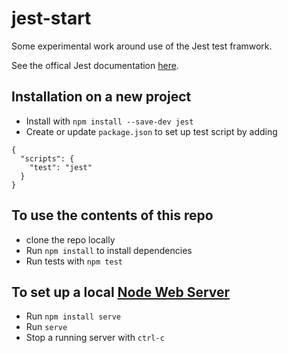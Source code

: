 # jest-start

Some experimental work around use of the Jest test framwork. 

See the offical Jest documentation [here](https://jestjs.io/docs/en/getting-started.html).

## Installation on a new project

- Install with `npm install --save-dev jest`
- Create or update `package.json` to set up test script by adding
```
{
  "scripts": {
    "test": "jest"
  }
}
```

## To use the contents of this repo

- clone the repo locally
- Run `npm install` to install dependencies
- Run tests with `npm test`

## To set up a local [Node Web Server](https://www.npmjs.com/package/serve)

- Run `npm install serve`
- Run `serve`
- Stop a running server with `ctrl-c`
